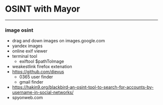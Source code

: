 # OSINT with Mayor
---
### image osint
- drag and down images on images.google.com
- yandex images
- online exif viewer
- terminal tool 
    - exiftool $pathToImage
- weakestlink firefox extenation
- https://github.com/dievus
    - 0365 user finder
    - gmail finder
- https://hakin9.org/blackbird-an-osint-tool-to-search-for-accounts-by-username-in-social-networks/
- spyonweb.com
